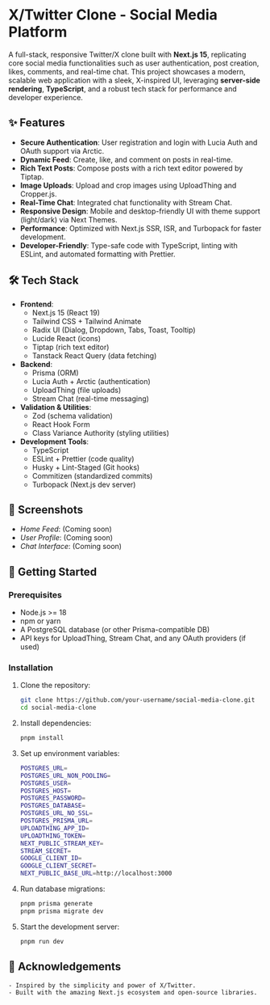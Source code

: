# X/Twitter Clone - Social Media Platform

A full-stack, responsive Twitter/X clone built with **Next.js 15**, replicating core social media functionalities such as user authentication, post creation, likes, comments, and real-time chat. This project showcases a modern, scalable web application with a sleek, X-inspired UI, leveraging **server-side rendering**, **TypeScript**, and a robust tech stack for performance and developer experience.

## ✨ Features

- **Secure Authentication**: User registration and login with Lucia Auth and OAuth support via Arctic.
- **Dynamic Feed**: Create, like, and comment on posts in real-time.
- **Rich Text Posts**: Compose posts with a rich text editor powered by Tiptap.
- **Image Uploads**: Upload and crop images using UploadThing and Cropper.js.
- **Real-Time Chat**: Integrated chat functionality with Stream Chat.
- **Responsive Design**: Mobile and desktop-friendly UI with theme support (light/dark) via Next Themes.
- **Performance**: Optimized with Next.js SSR, ISR, and Turbopack for faster development.
- **Developer-Friendly**: Type-safe code with TypeScript, linting with ESLint, and automated formatting with Prettier.

## 🛠 Tech Stack

- **Frontend**:
  - Next.js 15 (React 19)
  - Tailwind CSS + Tailwind Animate
  - Radix UI (Dialog, Dropdown, Tabs, Toast, Tooltip)
  - Lucide React (icons)
  - Tiptap (rich text editor)
  - Tanstack React Query (data fetching)
- **Backend**:
  - Prisma (ORM)
  - Lucia Auth + Arctic (authentication)
  - UploadThing (file uploads)
  - Stream Chat (real-time messaging)
- **Validation & Utilities**:
  - Zod (schema validation)
  - React Hook Form
  - Class Variance Authority (styling utilities)
- **Development Tools**:
  - TypeScript
  - ESLint + Prettier (code quality)
  - Husky + Lint-Staged (Git hooks)
  - Commitizen (standardized commits)
  - Turbopack (Next.js dev server)

## 📸 Screenshots

<!-- Add screenshots of your app here -->

- _Home Feed_: (Coming soon)
- _User Profile_: (Coming soon)
- _Chat Interface_: (Coming soon)

## 🚀 Getting Started

### Prerequisites

- Node.js >= 18
- npm or yarn
- A PostgreSQL database (or other Prisma-compatible DB)
- API keys for UploadThing, Stream Chat, and any OAuth providers (if used)

### Installation

1. Clone the repository:
   ```bash
   git clone https://github.com/your-username/social-media-clone.git
   cd social-media-clone
   ```
2. Install dependencies:
   ```bash
   pnpm install
   ```
3. Set up environment variables:
   ```bash
   POSTGRES_URL=
   POSTGRES_URL_NON_POOLING=
   POSTGRES_USER=
   POSTGRES_HOST=
   POSTGRES_PASSWORD=
   POSTGRES_DATABASE=
   POSTGRES_URL_NO_SSL=
   POSTGRES_PRISMA_URL=
   UPLOADTHING_APP_ID=
   UPLOADTHING_TOKEN=
   NEXT_PUBLIC_STREAM_KEY=
   STREAM_SECRET=
   GOOGLE_CLIENT_ID=
   GOOGLE_CLIENT_SECRET=
   NEXT_PUBLIC_BASE_URL=http://localhost:3000
   ```
4. Run database migrations:
   ```bash
   pnpm prisma generate
   pnpm prisma migrate dev
   ```
5. Start the development server:
   ```bash
   pnpm run dev
   ```

## 🌟 Acknowledgements

```text
- Inspired by the simplicity and power of X/Twitter.
- Built with the amazing Next.js ecosystem and open-source libraries.
```

